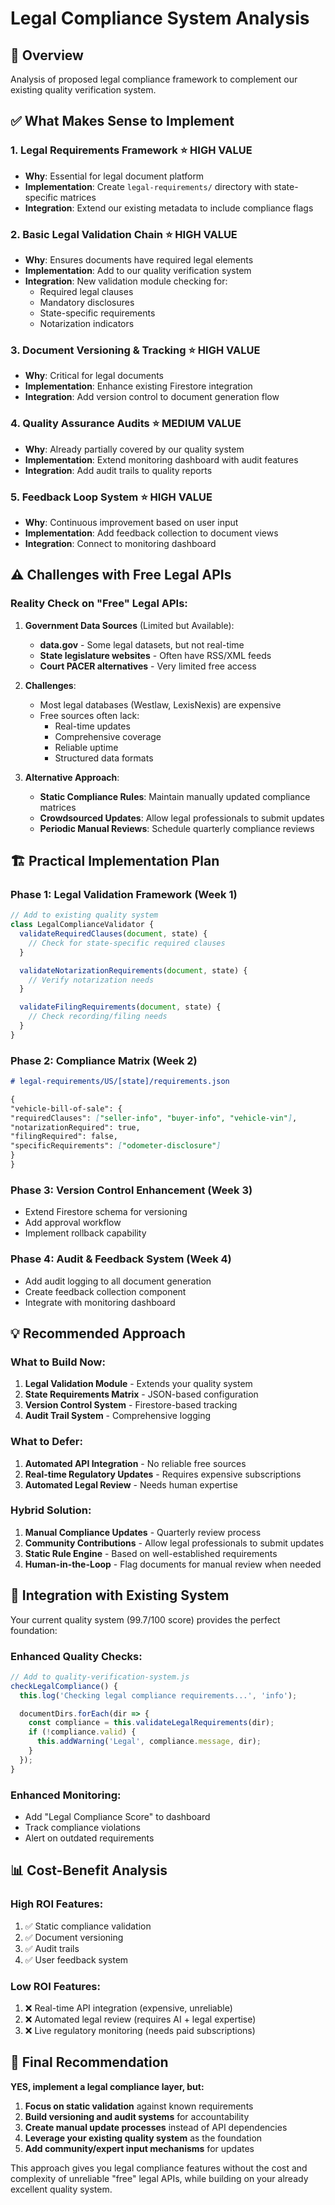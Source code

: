 # Legal Compliance System Analysis

## 🎯 Overview

Analysis of proposed legal compliance framework to complement our existing quality verification system.

## ✅ What Makes Sense to Implement

### 1. **Legal Requirements Framework** ⭐ HIGH VALUE

- **Why**: Essential for legal document platform
- **Implementation**: Create `legal-requirements/` directory with state-specific matrices
- **Integration**: Extend our existing metadata to include compliance flags

### 2. **Basic Legal Validation Chain** ⭐ HIGH VALUE

- **Why**: Ensures documents have required legal elements
- **Implementation**: Add to our quality verification system
- **Integration**: New validation module checking for:
  - Required legal clauses
  - Mandatory disclosures
  - State-specific requirements
  - Notarization indicators

### 3. **Document Versioning & Tracking** ⭐ HIGH VALUE

- **Why**: Critical for legal documents
- **Implementation**: Enhance existing Firestore integration
- **Integration**: Add version control to document generation flow

### 4. **Quality Assurance Audits** ⭐ MEDIUM VALUE

- **Why**: Already partially covered by our quality system
- **Implementation**: Extend monitoring dashboard with audit features
- **Integration**: Add audit trails to quality reports

### 5. **Feedback Loop System** ⭐ HIGH VALUE

- **Why**: Continuous improvement based on user input
- **Implementation**: Add feedback collection to document views
- **Integration**: Connect to monitoring dashboard

## ⚠️ Challenges with Free Legal APIs

### Reality Check on "Free" Legal APIs:

1. **Government Data Sources** (Limited but Available):
   - **data.gov** - Some legal datasets, but not real-time
   - **State legislature websites** - Often have RSS/XML feeds
   - **Court PACER alternatives** - Very limited free access
2. **Challenges**:

   - Most legal databases (Westlaw, LexisNexis) are expensive
   - Free sources often lack:
     - Real-time updates
     - Comprehensive coverage
     - Reliable uptime
     - Structured data formats

3. **Alternative Approach**:
   - **Static Compliance Rules**: Maintain manually updated compliance matrices
   - **Crowdsourced Updates**: Allow legal professionals to submit updates
   - **Periodic Manual Reviews**: Schedule quarterly compliance reviews

## 🏗️ Practical Implementation Plan

### Phase 1: Legal Validation Framework (Week 1)

```javascript
// Add to existing quality system
class LegalComplianceValidator {
  validateRequiredClauses(document, state) {
    // Check for state-specific required clauses
  }

  validateNotarizationRequirements(document, state) {
    // Verify notarization needs
  }

  validateFilingRequirements(document, state) {
    // Check recording/filing needs
  }
}
```

### Phase 2: Compliance Matrix (Week 2)

```markdown
# legal-requirements/US/[state]/requirements.json

{
"vehicle-bill-of-sale": {
"requiredClauses": ["seller-info", "buyer-info", "vehicle-vin"],
"notarizationRequired": true,
"filingRequired": false,
"specificRequirements": ["odometer-disclosure"]
}
}
```

### Phase 3: Version Control Enhancement (Week 3)

- Extend Firestore schema for versioning
- Add approval workflow
- Implement rollback capability

### Phase 4: Audit & Feedback System (Week 4)

- Add audit logging to all document generation
- Create feedback collection component
- Integrate with monitoring dashboard

## 💡 Recommended Approach

### What to Build Now:

1. **Legal Validation Module** - Extends your quality system
2. **State Requirements Matrix** - JSON-based configuration
3. **Version Control System** - Firestore-based tracking
4. **Audit Trail System** - Comprehensive logging

### What to Defer:

1. **Automated API Integration** - No reliable free sources
2. **Real-time Regulatory Updates** - Requires expensive subscriptions
3. **Automated Legal Review** - Needs human expertise

### Hybrid Solution:

1. **Manual Compliance Updates** - Quarterly review process
2. **Community Contributions** - Allow legal professionals to submit updates
3. **Static Rule Engine** - Based on well-established requirements
4. **Human-in-the-Loop** - Flag documents for manual review when needed

## 🚀 Integration with Existing System

Your current quality system (99.7/100 score) provides the perfect foundation:

### Enhanced Quality Checks:

```javascript
// Add to quality-verification-system.js
checkLegalCompliance() {
  this.log('Checking legal compliance requirements...', 'info');

  documentDirs.forEach(dir => {
    const compliance = this.validateLegalRequirements(dir);
    if (!compliance.valid) {
      this.addWarning('Legal', compliance.message, dir);
    }
  });
}
```

### Enhanced Monitoring:

- Add "Legal Compliance Score" to dashboard
- Track compliance violations
- Alert on outdated requirements

## 📊 Cost-Benefit Analysis

### High ROI Features:

1. ✅ Static compliance validation
2. ✅ Document versioning
3. ✅ Audit trails
4. ✅ User feedback system

### Low ROI Features:

1. ❌ Real-time API integration (expensive, unreliable)
2. ❌ Automated legal review (requires AI + legal expertise)
3. ❌ Live regulatory monitoring (needs paid subscriptions)

## 🎯 Final Recommendation

**YES, implement a legal compliance layer, but:**

1. **Focus on static validation** against known requirements
2. **Build versioning and audit systems** for accountability
3. **Create manual update processes** instead of API dependencies
4. **Leverage your existing quality system** as the foundation
5. **Add community/expert input mechanisms** for updates

This approach gives you legal compliance features without the cost and complexity of unreliable "free" legal APIs, while building on your already excellent quality system.
